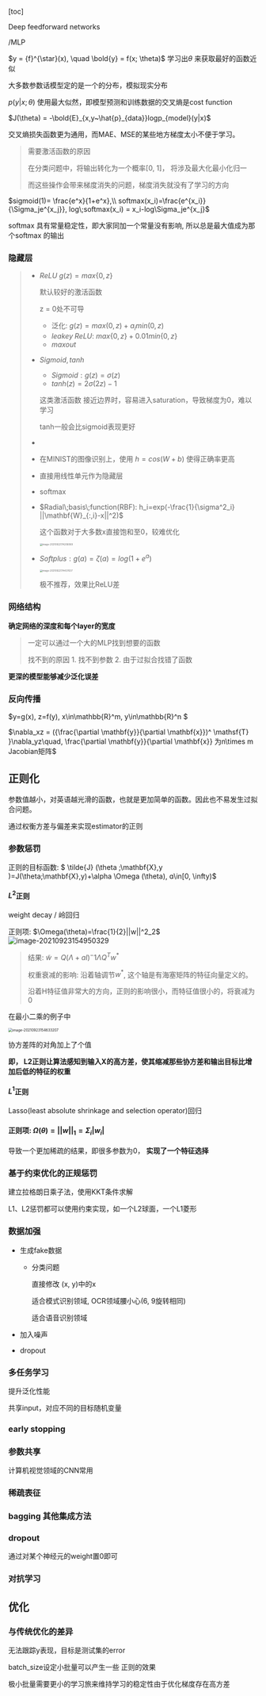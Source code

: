 [toc]



Deep feedforward networks

/MLP

$y = {f}^{\star}(x), \quad \bold{y} = f(x; \theta)$ 学习出$\theta$ 来获取最好的函数近似



大多数参数话模型定的是一个的分布，模拟现实分布

$p(y|x;\theta)$ 使用最大似然，即模型预测和训练数据的交叉熵是cost function

$J(\theta) = -\bold{E}_{x,y~\hat{p}_{data}}logp_{model}(y|x)$

交叉熵损失函数更为通用，而MAE、MSE的某些地方梯度太小不便于学习。

> 需要激活函数的原因
>
> 在分类问题中，将输出转化为一个概率[0, 1]， 将涉及最大化最小化归一
>
> 而这些操作会带来梯度消失的问题，梯度消失就没有了学习的方向

$sigmoid(1)= \frac{e^x}{1+e^x},\\ softmax(x_i)=\frac{e^{x_i}}{\Sigma_je^{x_j}}, log\;softmax(x_i) = x_i-log\Sigma_je^{x_j}$

softmax 具有常量稳定性，即大家同加一个常量没有影响, 所以总是最大值成为那个softmax 的输出



### 隐藏层

> - $ReLU$       $g(z)=max\{0, z\}$
>
>   默认较好的激活函数
>
>   z = 0处不可导
>
>   - 泛化: $g(z) = max(0,z)+ɑ_i min(0,z)$
>   - $leakey\;ReLU$: $max\{0, z\}+0.01min\{0, z\}$
>   - $maxout$ 
>
> - $Sigmoid, tanh$
>
>   - $Sigmoid: g(z)=\sigma(z)$
>   - $tanh(z)=2\sigma(2z)-1$
>
>   这类激活函数 接近边界时，容易进入saturation，导致梯度为0，难以学习
>
>   tanh一般会比sigmoid表现更好
>
> - 
>
>   - 在MINIST的图像识别上，使用 $h=cos(W+b)$ 使得正确率更高
>
>   - 直接用线性单元作为隐藏层
>
>   - softmax
>
>   - $Radial\;basis\;function(RBF): h_i=exp(-\frac{1}{\sigma^2_i} ||\mathbf{W}_{:,i}-x||^2)$
>
>     这个函数对于大多数x直接饱和至0，较难优化
>
>     <img src="/Users/cxw/Learn/3_Coding/Typora/IMG/image-20210922174206069.png" alt="image-20210922174206069" style="zoom:33%;" />
>
>   - $Softplus: g(a)=\zeta(a)=log(1+e^a)$
>
>     <img src="/Users/cxw/Learn/3_Coding/Typora/IMG/image-20210922174437637.png" alt="image-20210922174437637" style="zoom: 33%;" />
>
>     极不推荐，效果比ReLU差

### 网络结构

**确定网络的深度和每个layer的宽度**

> 一定可以通过一个大的MLP找到想要的函数
>
> 找不到的原因 1. 找不到参数 2. 由于过拟合找错了函数

**更深的模型能够减少泛化误差**



### 反向传播

$y=g(x), z=f(y), x\in\mathbb{R}^m, y\in\mathbb{R}^n  $ 

$\nabla_xz = ({\frac{\partial \mathbf{y}}{\partial \mathbf{x}})^ \mathsf{T} }\nabla_yz\quad, \frac{\partial \mathbf{y}}{\partial \mathbf{x}} 为n\times m Jacobian矩阵$



## 正则化

参数值越小，对英语越光滑的函数，也就是更加简单的函数。因此也不易发生过拟合问题。

通过权衡方差与偏差来实现estimator的正则

### 参数惩罚

正则的目标函数: $ \tilde{J} (\theta ;\mathbf{X},y )=J(\theta;\mathbf{X},y)+\alpha \Omega (\theta), ɑ\in[0, \infty)$

#### $L^2$正则

weight decay / 岭回归

正则项: $\Omega(\theta)=\frac{1}{2}||w||^2_2$![image-20210923154950329](/Users/cxw/Learn/3_Coding/Typora/IMG/image-20210923154950329.png)

>  结果: $\tilde{w} = Q(Λ +ɑ I)^-1Λ Q^Tw^*$
>
> 权重衰减的影响: 沿着轴调节$w^*$, 这个轴是有海塞矩阵的特征向量定义的。
>
> 沿着H特征值非常大的方向，正则的影响很小，而特征值很小的，将衰减为0

在最小二乘的例子中

<img src="/Users/cxw/Learn/3_Coding/Typora/IMG/image-20210923154633207.png" alt="image-20210923154633207" style="zoom: 50%;" />

协方差阵的对角加上了个值

**即， L2正则让算法感知到输入X的高方差，使其缩减那些协方差和输出目标比增加后低的特征的权重**

#### $L^1$正则

Lasso(least absolute shrinkage and selection operator)回归

#### 正则项: $\Omega(\theta)=||w||_1=\Sigma_i|w_i|$

导致一个更加稀疏的结果，即很多参数为0， **实现了一个特征选择**

### 基于约束优化的正规惩罚

建立拉格朗日乘子法，使用KKT条件求解

L1、L2惩罚都可以使用约束实现，如一个L2球面，一个L1菱形

### 数据加强

- 生成fake数据

  - 分类问题

    直接修改 (x, y)中的x

    适合模式识别领域, OCR领域腰小心(6, 9旋转相同)

    适合语音识别领域

- 加入噪声

- dropout

### 多任务学习

提升泛化性能

共享input，对应不同的目标随机变量

### early stopping

### 参数共享

计算机视觉领域的CNN常用

### 稀疏表征

### bagging 其他集成方法

### dropout

通过对某个神经元的weight置0即可

### 对抗学习

## 优化

### 与传统优化的差异

无法跟踪y表现，目标是测试集的error

batch_size设定小批量可以产生一些 正则的效果

极小批量需要更小的学习旅来维持学习的稳定性由于优化梯度存在高方差

